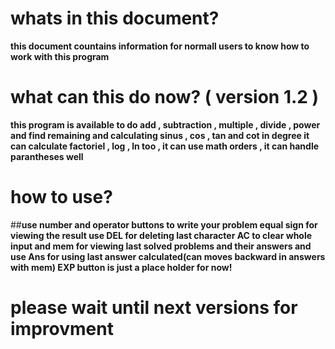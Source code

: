 # whats in this document?

**this document countains information for normall users to know how to work with this program**

# what can this do now? ( version 1.2 ) 

**this program is available to do add , subtraction , multiple , divide , power and find remaining and calculating sinus , cos , tan and cot in degree it can calculate factoriel , log , ln too , it can use math orders , it can handle parantheses well**

# how to use?

##**use number and operator buttons to write your problem  equal sign for viewing the result use DEL for deleting last character AC to clear whole input and mem for viewing last solved problems and their answers and use Ans for using last answer calculated(can moves backward in answers with mem) EXP button is just a place holder for now!**

# please wait until next versions for improvment
